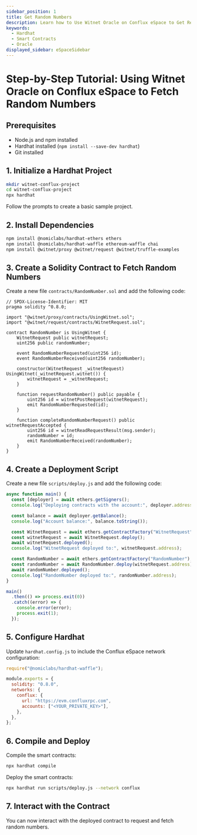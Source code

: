 ```yaml
---
sidebar_position: 1
title: Get Random Numbers
description: Learn how to Use Witnet Oracle on Conflux eSpace to Get Real-time Price Data
keywords:
  - Hardhat
  - Smart Contracts
  - Oracle
displayed_sidebar: eSpaceSidebar
---
```


# Step-by-Step Tutorial: Using Witnet Oracle on Conflux eSpace to Fetch Random Numbers

## Prerequisites

- Node.js and npm installed
- Hardhat installed (`npm install --save-dev hardhat`)
- Git installed

## 1. Initialize a Hardhat Project

```bash
mkdir witnet-conflux-project
cd witnet-conflux-project
npx hardhat
```

Follow the prompts to create a basic sample project.

## 2. Install Dependencies

```bash
npm install @nomiclabs/hardhat-ethers ethers
npm install @nomiclabs/hardhat-waffle ethereum-waffle chai
npm install @witnet/proxy @witnet/request @witnet/truffle-examples
```

## 3. Create a Solidity Contract to Fetch Random Numbers

Create a new file `contracts/RandomNumber.sol` and add the following code:

```solidity
// SPDX-License-Identifier: MIT
pragma solidity ^0.8.0;

import "@witnet/proxy/contracts/UsingWitnet.sol";
import "@witnet/request/contracts/WitnetRequest.sol";

contract RandomNumber is UsingWitnet {
    WitnetRequest public witnetRequest;
    uint256 public randomNumber;

    event RandomNumberRequested(uint256 id);
    event RandomNumberReceived(uint256 randomNumber);

    constructor(WitnetRequest _witnetRequest) UsingWitnet(_witnetRequest.witnet()) {
        witnetRequest = _witnetRequest;
    }

    function requestRandomNumber() public payable {
        uint256 id = witnetPostRequest(witnetRequest);
        emit RandomNumberRequested(id);
    }

    function completeRandomNumberRequest() public witnetRequestAccepted {
        uint256 id = witnetReadRequestResult(msg.sender);
        randomNumber = id;
        emit RandomNumberReceived(randomNumber);
    }
}
```

## 4. Create a Deployment Script

Create a new file `scripts/deploy.js` and add the following code:

```javascript
async function main() {
  const [deployer] = await ethers.getSigners();
  console.log("Deploying contracts with the account:", deployer.address);

  const balance = await deployer.getBalance();
  console.log("Account balance:", balance.toString());

  const WitnetRequest = await ethers.getContractFactory("WitnetRequest");
  const witnetRequest = await WitnetRequest.deploy();
  await witnetRequest.deployed();
  console.log("WitnetRequest deployed to:", witnetRequest.address);

  const RandomNumber = await ethers.getContractFactory("RandomNumber");
  const randomNumber = await RandomNumber.deploy(witnetRequest.address);
  await randomNumber.deployed();
  console.log("RandomNumber deployed to:", randomNumber.address);
}

main()
  .then(() => process.exit(0))
  .catch((error) => {
    console.error(error);
    process.exit(1);
  });
```

## 5. Configure Hardhat

Update `hardhat.config.js` to include the Conflux eSpace network configuration:

```javascript
require("@nomiclabs/hardhat-waffle");

module.exports = {
  solidity: "0.8.0",
  networks: {
    conflux: {
      url: "https://evm.confluxrpc.com",
      accounts: ["<YOUR_PRIVATE_KEY>"],
    },
  },
};
```

## 6. Compile and Deploy

Compile the smart contracts:

```bash
npx hardhat compile
```

Deploy the smart contracts:

```bash
npx hardhat run scripts/deploy.js --network conflux
```

## 7. Interact with the Contract

You can now interact with the deployed contract to request and fetch random numbers.
